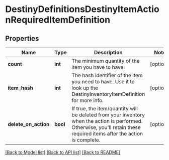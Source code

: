 # DestinyDefinitionsDestinyItemActionRequiredItemDefinition

## Properties
Name | Type | Description | Notes
------------ | ------------- | ------------- | -------------
**count** | **int** | The minimum quantity of the item you have to have. | [optional] 
**item_hash** | **int** | The hash identifier of the item you need to have.  Use it to look up the DestinyInventoryItemDefinition for more info. | [optional] 
**delete_on_action** | **bool** | If true, the item/quantity will be deleted from your inventory when the action is performed.  Otherwise,  you&#39;ll retain these required items after the action is complete. | [optional] 

[[Back to Model list]](../README.md#documentation-for-models) [[Back to API list]](../README.md#documentation-for-api-endpoints) [[Back to README]](../README.md)


